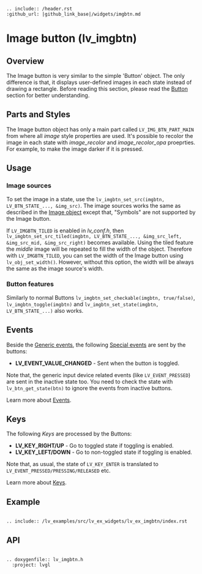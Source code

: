 ```eval_rst
.. include:: /header.rst 
:github_url: |github_link_base|/widgets/imgbtn.md
```
# Image button (lv_imgbtn)

## Overview

The Image button is very similar to the simple 'Button' object. The only difference is that, it displays user-defined images in each state instead of drawing a rectangle.
Before reading this section, please read the [Button](/widgets/btn) section for better understanding.

## Parts and Styles
The Image button object has only a main part called `LV_IMG_BTN_PART_MAIN` from where all *image* style properties are used. 
It's possible to recolor the image in each state with *image_recolor* and *image_recolor_opa* proeprties. For example, to make the image darker if it is pressed.

## Usage

### Image sources
To set the image in a state, use the `lv_imgbtn_set_src(imgbtn, LV_BTN_STATE_..., &img_src)`. 
The image sources works the same as described in the [Image object](/widgets/img) except that, "Symbols" are not supported by the Image button.

If `LV_IMGBTN_TILED` is enabled in *lv_conf.h*, then `lv_imgbtn_set_src_tiled(imgbtn, LV_BTN_STATE_..., &img_src_left, &img_src_mid, &img_src_right)` becomes available. 
Using the tiled feature the *middle* image will be repeated to fill the width of the object. 
Therefore with `LV_IMGBTN_TILED`, you can set the width of the Image button using `lv_obj_set_width()`. However, without this option, the width will be always the same as the image source's width.

### Button features

Similarly to normal Buttons `lv_imgbtn_set_checkable(imgbtn, true/false)`, `lv_imgbtn_toggle(imgbtn)` and `lv_imgbtn_set_state(imgbtn, LV_BTN_STATE_...)` also works.

## Events
Beside the [Generic events](../overview/event.html#generic-events), the following [Special events](/overview/event.html#special-events) are sent by the buttons:
 - **LV_EVENT_VALUE_CHANGED** - Sent when the button is toggled.

Note that, the generic input device related events (like `LV_EVENT_PRESSED`) are sent in the inactive state too. You need to check the state with `lv_btn_get_state(btn)` to ignore the events from inactive buttons.

Learn more about [Events](/overview/event).

## Keys
The following *Keys* are processed by the Buttons:
- **LV_KEY_RIGHT/UP** - Go to toggled state if toggling is enabled.
- **LV_KEY_LEFT/DOWN** - Go to non-toggled state if toggling is  enabled.

Note that, as usual, the state of `LV_KEY_ENTER` is translated to `LV_EVENT_PRESSED/PRESSING/RELEASED` etc.

Learn more about [Keys](/overview/indev).

## Example

```eval_rst

.. include:: /lv_examples/src/lv_ex_widgets/lv_ex_imgbtn/index.rst

```

## API

```eval_rst

.. doxygenfile:: lv_imgbtn.h
  :project: lvgl

```
